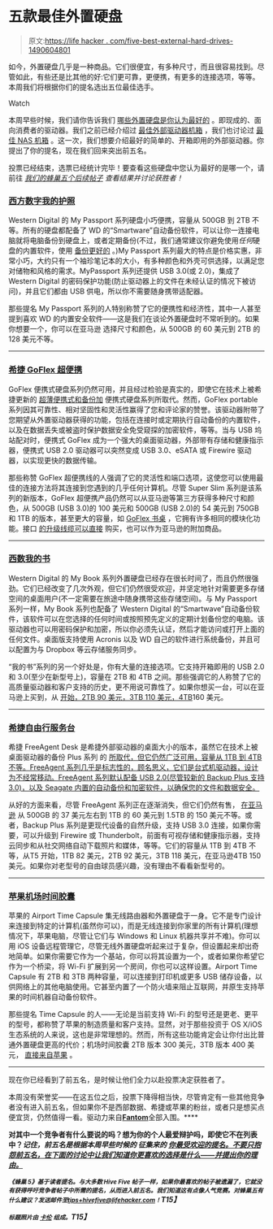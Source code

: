 # 五款最佳外置硬盘

> 原文:[https://life hacker . com/five-best-external-hard-drives-1490604801](https://lifehacker.com/five-best-external-hard-drives-1490604801)

如今，外置硬盘几乎是一种商品。它们很便宜，有多种尺寸，而且很容易找到。尽管如此，有些还是比其他的好:它们更可靠，更便携，有更多的连接选项，等等。本周我们将根据你们的提名选出五位最佳选手。

Watch

本周早些时候，我们请你告诉我们 [哪些外置硬盘是你认为最好的](https://lifehacker.com/whats-the-best-external-hard-drive-1489807671) 。即现成的、面向消费者的驱动器。我们之前已经介绍过 [最佳外部驱动器机箱](http://lifehacker.com/five-best-drive-enclosures-5955402) ，我们也讨论过 [最佳 NAS 机箱](http://lifehacker.com/five-best-nas-enclosures-5968677) 。这一次，我们想要介绍最好的简单的、开箱即用的外部驱动器。你提出了你的提名，现在我们回来突出前五名。

投票已经结束，选票已经统计完毕！要查看这些硬盘中您认为最好的是哪一个，请前往 [*我们的蜂巢五个后续帖子*](https://lifehacker.com/most-popular-external-hard-drive-western-digital-my-pa-1492315526) *查看结果并讨论获胜者！*

### [西方数字我的护照](http://www.wdc.com/en/products/products.aspx?id=640)

Western Digital 的 My Passport 系列硬盘小巧便携，容量从 500GB 到 2TB 不等。所有的硬盘都配备了 WD 的“Smartware”自动备份软件，可以让你一连接电脑就将电脑备份到硬盘上，或者定期备份(不过，我们通常建议你避免使用*任何*硬盘的内置软件，使用 [备份更好的](https://lifehacker.com/how-to-back-up-your-computer-to-an-external-drive-5816453) 。)My Passport 系列最大的特点是价格实惠，非常小巧，大约只有一个袖珍笔记本的大小，有多种颜色和外壳可供选择，以满足您对储物和风格的需求。MyPassport 系列还提供 USB 3.0(或 2.0)，集成了 Western Digital 的密码保护功能(防止驱动器上的文件在未经认证的情况下被访问)，并且它们都由 USB 供电，所以你不需要随身携带适配器。

那些提名 My Passport 系列的人特别称赞了它的便携性和经济性，其中一人甚至提到喜欢 WD 的内置安全软件——这是我们在谈论外置硬盘时不常听到的。如果你想要一个，你可以在亚马逊 选择尺寸和颜色，从 500GB 的 60 美元到 2TB 的 128 美元不等。

* * *

### [希捷 GoFlex 超便携](http://www.seagate.com/external-hard-drives/portable-hard-drives/standard/goflex/)

GoFlex 便携式硬盘系列仍然可用，并且经过检验是真实的，即使它在技术上被希捷更新的 [超薄便携式和备份加](http://www.seagate.com/external-hard-drives/portable-hard-drives/) 便携式硬盘系列所取代。然而，GoFlex portable 系列因其可靠性、相对坚固性和灵活性赢得了您和评论家的赞誉。该驱动器附带了您期望从外置驱动器获得的功能，包括在连接时或定期执行自动备份的内置软件，以及在数据丢失或被盗时保护数据安全免受窥探的加密软件，等等。当与 USB 坞站配对时，便携式 GoFlex 成为一个强大的桌面驱动器，外部带有存储和健康指示器，便携式 USB 2.0 驱动器可以突然变成 USB 3.0、eSATA 或 Firewire 驱动器，以实现更快的数据传输。

那些称赞 GoFlex 超便携线的人强调了它的灵活性和端口选项，这使您可以使用最佳的连接方法将其连接到您遇到的几乎任何计算机。尽管 Super Slim 系列是该系列的新版本，GoFlex 超便携产品仍然可以从亚马逊等第三方获得多种尺寸和颜色，从 500GB (USB 3.0)的 100 美元和 500GB (USB 2.0)的 54 美元到 750GB 和 1TB 的版本，甚至更大的容量，如 [GoFlex 书桌](http://www.seagate.com/external-hard-drives/desktop-hard-drives/goflex-desk/) ，它拥有许多相同的模块化功能。接口 [的升级线缆可以直接](http://www.seagate.com/external-hard-drives/portable-hard-drives/standard/goflex/) 购买，也可以作为亚马逊的附加商品。

* * *

### [西数我的书](http://www.wdc.com/en/products/products.aspx?id=870)

Western Digital 的 My Book 系列外置硬盘已经存在很长时间了，而且仍然很强劲。它们已经改变了几次外观，但它们仍然很受欢迎，并坚定地针对需要更多存储空间的桌面用户(不一定需要在旅途中随身携带这些存储空间)。与 My Passport 系列一样，My Book 系列也配备了 Western Digital 的“Smartwave”自动备份软件，该软件可以在您选择的任何时间或按照预先定义的定期计划备份您的电脑。该驱动器也可以用密码保护和加密，所以你必须先认证，然后才能访问或打开上面的任何文件。桌面版支持使用 Acronis 以及 WD 自己的软件进行系统备份，并且可以配置为与 Dropbox 等云存储服务同步。

“我的书”系列的另一个好处是，你有大量的连接选项。它支持开箱即用的 USB 2.0 和 3.0(至少在新型号上)，容量在 2TB 和 4TB 之间。那些强调它的人称赞了它的高质量驱动器和客户支持的历史，更不用说可靠性了。如果你想买一台，可以在亚马逊上买到，从 [开始，2TB 90 美元，3TB 110 美元，4TB](http://lifehacker.com)160 美元。

* * *

### [希捷自由行服务台](http://www.seagate.com/support/external-hard-drives/desktop-hard-drives/freeagent-desk/)

希捷 FreeAgent Desk 是希捷外部驱动器的桌面大小的版本，虽然它在技术上被桌面驱动器的备份 Plus 系列 的 [所取代，但它仍然广泛可用，容量从 1TB 到 4TB 不等。FreeAgent 系列几乎是标志性的，顾名思义，它们是台式机驱动器，设计为不经常移动。FreeAgent 系列默认配备 USB 2.0(尽管较新的 Backup Plus 支持 3.0)，以及 Seagate 内置的自动备份和加密软件，以确保您的文件和数据安全。](http://www.seagate.com/external-hard-drives/desktop-hard-drives/)

从好的方面来看，尽管 FreeAgent 系列正在逐渐消失，但它们仍然有售， [在亚马逊](https://www.amazon.com/dp/B001FWCB7C?asc_campaign=InlineText&asc_refurl=https://lifehacker.com/five-best-external-hard-drives-1490604801&asc_source=&linkCode=ogi&psc=1&smid=A3UQFZV91RE0UX&tag=kinjalifehackerlink-20&th=1) 从 500GB 的 37 美元左右到 1TB 的 60 美元到 1.5TB 的 150 美元不等。或者，Backup Plus 系列是更现代设备的自然升级，支持 USB 3.0 连接，如果你需要，可以升级到 Firewire 或 Thunderbolt，前面有可视存储和健康指示器，支持云同步和从社交网络自动下载照片和媒体，等等。它们的容量从 1TB 到 4TB 不等，从T5 开始，1TB 82 美元，2TB 92 美元，3TB 118 美元，在亚马逊4TB 150 美元。如果你对老型号的自由球员感兴趣，没有理由不看看新型号的。

* * *

### [苹果机场时间胶囊](http://www.apple.com/airport-time-capsule/)

苹果的 Airport Time Capsule 集无线路由器和外置硬盘于一身。它不是专门设计来连接到特定的计算机(虽然你可以)，而是无线连接到你家里的所有计算机(理想情况下，苹果电脑，尽管让它们与 Windows 和 Linux 机器共享并不难)。你可以用 iOS 设备远程管理它，尽管无线外置硬盘听起来过于复杂，但设置起来却出奇地简单。如果你需要它作为一个基站，你可以将其设置为一个，或者如果你希望它作为一个桥梁，将 Wi-Fi 扩展到另一个房间，你也可以这样设置。Airport Time Capsule 有 2TB 和 3TB 两种容量，可以连接到打印机或更多 USB 储存设备，以供网络上的其他电脑使用。它甚至内置了一个防火墙来阻止互联网，并原生支持苹果的时间机器自动备份软件。

那些提名 Time Capsule 的人——无论是当前支持 Wi-Fi 的型号还是更老、更平的型号，都称赞了苹果的制造质量和客户支持。显然，对于那些投资于 OS X/iOS 生态系统的人来说，这也是非常理想的。然而，所有这些功能肯定会让你付出比普通外置硬盘更高的代价；机场时间胶囊 2TB 版本 300 美元，3TB 版本 400 美元， [直接来自苹果](http://store.apple.com/us/product/ME177LL/A/airport-time-capsule-2tb) 。

* * *

现在你已经看到了前五名，是时候让他们全力以赴投票决定获胜者了。

本周没有荣誉奖——在这五位之后，投票下降得相当快，尽管肯定有一些其他竞争者没有进入前五名，但如果你不是西部数据、希捷或苹果的粉丝，或者只是想买点便宜货，仍然值得一看。驱动力来自[](http://www.lacie.com/us/index.htm)**[](http://www.macsales.com/)**[**Fantom**](http://www.fantomdrives.com/)全部入围。****

****对其中一个竞争者有什么要说的吗？想为你的个人最爱辩护吗，即使它不在列表中？*记住，前五名是根据本周早些时候的* *征集来的* [*你最受欢迎的提名。不要只抱怨前五名，在下面的讨论中让我们知道你更喜欢的选择是什么——并提出你的理由。*](https://lifehacker.com/whats-the-best-external-hard-drive-1489807671)****

*****<small>《蜂巢 5》基于读者提名。与大多数 Hive Five 帖子一样，如果你最喜欢的帖子被遗漏了，它就没有获得呼吁竞争者帖子中所需的提名，从而进入前五名。我们知道这有点像人气竞赛。对蜂巢五有什么建议？发送邮件至</small>*[*<small>tips+hivefive@lifehacker.com</small>*](mailto:tips+hivefive@lifehacker.com)*<small>！</small>T15】*****

*****<small>标题照片由</small>* [*<small>卡伦</small>*](http://www.flickr.com/photos/47489771@N00/2885262347) *<small>组成。</small>T15】*****